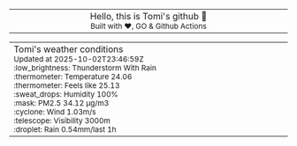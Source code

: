 
<div align="center">
<table>
<tbody>
<td align="center">
<img width="2000" height="0"><br>
Hello, this is Tomi's github 👋<br>
<sup>Built with ❤️, GO & Github Actions</sup><br>
<img width="2000" height="0">
</td>
</tbody>
</table>
</div>
<table>
<tbody>
<td align="left">
<img width="2000" height="0"><br>
Tomi's weather conditions<br>
<sup>Updated at 2025-10-02T23:46:59Z</sup><br>
<sup>:low_brightness: Thunderstorm With Rain</sup><br>
<sup>:thermometer: Temperature 24.06 </sup><br>
<sup>:thermometer: Feels like 25.13</sup><br>
<sup>:sweat_drops: Humidity 100%</sup><br>
<sup>:mask: PM2.5 34.12 μg/m3</sup><br>
<sup>:cyclone: Wind 1.03m/s </sup><br>
<sup>:telescope: Visibility 3000m </sup><br>
<sup>:droplet: Rain 0.54mm/last 1h </sup><br>
<img width="2000" height="0">
</td>
<td align="left">
<img width="2000" height="0"><br>
<br>
<img width="2000" height="0">
</td>
</tbody>
</table>
</div>
    